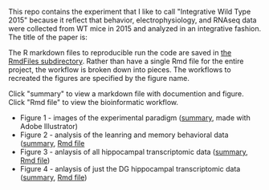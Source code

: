 This repo contains the experiment that I like to call "Integrative Wild Type 2015" because it reflect that behavior, electrophysiology, and RNAseq data were collected from WT mice in 2015 and analyzed in an integrative fashion. The title of the paper is: 

The R markdown files to reproducible run the code are saved in [the  RmdFiles subdirectory](./RmdFiles). Rather than have a single Rmd file for the entire project, the workflow is broken down into pieces. The workflows to recreated the figures are specified by the figure name. 

Click "summary" to view a markdown file with documention and figure. 
Click "Rmd file" to view the bioinformatic workflow.

- Figure 1 - images of the experimental paradigm ([summary](./RmdFiles/Fig1-illustrations.md), made with Adobe Illustrator)
- Figure 2 - analysis of the leanring and memory behavioral data ([summary](./RmdFiles/Fig2-behavior.md), [Rmd file](./RmdFiles/Fig2-behavior.Rmd)
- Figure 3 - anlaysis of all hippocampal transcriptomic data ([summary](./RmdFiles/Fig3_rnaseq.md), [Rmd file]((./RmdFiles/Fig3_rnaseq.Rmd)))
- Figure 4 - anlaysis of just the DG hippocampal transcriptomic data ([summary](./RmdFiles/Fig4_rnaseqDGonly.md), [Rmd file](./RmdFiles/Fig4_rnaseqDGonly.Rmd))
